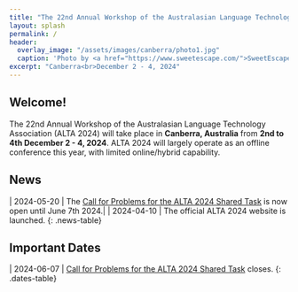 ```yaml
---
title: "The 22nd Annual Workshop of the Australasian Language Technology Association"
layout: splash
permalink: /
header:
  overlay_image: "/assets/images/canberra/photo1.jpg"
  caption: 'Photo by <a href="https://www.sweetescape.com/">SweetEscape</a>'
excerpt: "Canberra<br>December 2 - 4, 2024"
---
```

## Welcome!

The 22nd Annual Workshop of the Australasian Language Technology Association (ALTA 2024) will take place in **Canberra, Australia** from **2nd to 4th December 2 - 4, 2024**. ALTA 2024 will largely operate as an offline conference this year, with limited online/hybrid capability.

## News

<style>
.news-table { font-size: .8em; table-layout: fixed;}
.news-table tr td:nth-child(1) {font-weight: bold; width: 25em; }
.news-table tr td:nth-child(2) {font-weight: bold; width: 55em; }
</style>
| 2024-05-20 | The [Call for Problems for the ALTA 2024 Shared Task](/calls) is now open until June 7th 2024.|
| 2024-04-10 | The official ALTA 2024 website is launched.
{: .news-table}


## Important Dates

<style>
.dates-table { font-size: .8em; }
.dates-table tr td:nth-child(1) { width: 25em; font-weight: bold; }
.dates-table tr td:nth-child(2) { width: 55em; font-weight: bold; }
.dates-table del { color: #888; }
</style>
| 2024-06-07 | [Call for Problems for the ALTA 2024 Shared Task](/calls) closes.
{: .dates-table}
